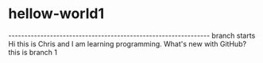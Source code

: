 # hellow-world1



--------------------------------------------------------------- branch starts
Hi this is Chris and I am learning programming. What's new with GitHub?
this is branch 1
